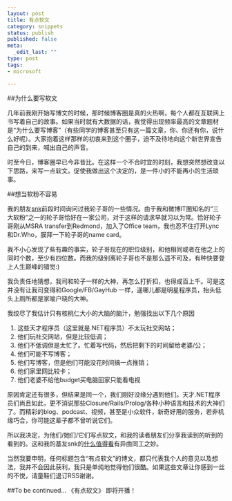 ```yaml
--- 
layout: post
title: 有点软文
category: snippets
status: publish
published: false
meta: 
  _edit_last: ""
type: post
tags: 
- microsoft

---
```

##为什么要写软文

几年前我刚开始写博文的时候，那时候博客圈是真的火热啊，每个人都在互联网上书写着自己的故事。如果当时就有大数据的话，我觉得出现频率最高的文章题材是“为什么要写博客”（有些同学的博客甚至只有这一篇文章，你、你还有你，说什么好呢）。大家抱着这样那样的初衷来到这个圈子，迫不及待地向这个新世界宣告自己的到来，喊出自己的声音。

时至今日，博客圈早已今非昔比。在这样一个不合时宜的时刻，我想突然想改变以下思路，来写一点软文。促使我做出这个决定的，是一件小的不能再小的生活琐事。

##想当软粉不容易

我的朋友[snk](http://snk.me)前段时间询问过我轮子哥的一些情况。由于我和微博IT圈知名的“三大软粉”之一的轮子哥恰好在一家公司，对于这样的请求早就习以为常。恰好轮子哥刚从MSRA transfer到Redmond，加入了Office team，我也忍不住打开Lync和Dr.Who，膜拜一下轮子哥的name card。

我不小心发现了些有趣的事实，轮子哥现在的职位级别，和他相同或者在他之上的同时个数，至少有四位数。而我的级别离轮子哥也不是那么遥不可及，有种快要登上人生巅峰的错觉:)

我负责任地猜想，我司和轮子一样的大神，再怎么打折扣，也得成百上千。可是这并没有让我司变得和Google/FB/GayHub 一样，遥哪儿都是明星程序员，抬头低头上厕所都是家喻户晓的大神。

我绞尽了我估计只有核桃仁大小的大脑的脑汁，勉强找出以下几个原因
1. 这些天才程序员（这里就是.NET程序员）不太玩社交网站；
2. 他们玩社交网站，但是比较低调；
3. 他们不低调但是太忙了。忙着写代码，然后把剩下的时间留给老婆/公；
4. 他们可能不写博客；
5. 他们写博客，但是他们可能没花时间搞一点推销；
6. 他们家里网比较卡；
7. 他们老婆不给他budget买电脑回家只能看电视

原因肯定还有很多，但结果是同一个，我们刚好没缘分遇到他们。天才.NET程序员们尚且如此，更不消说那些Closure/Rails/Prolog/各种小种语言和技术的大神们了。而精彩的blog、podcast、视频，甚至是小众软件，新奇好用的服务，若非机缘巧合，你可能这辈子都不曾听说它们。

所以我决定，为他们/她们/它们写点软文，和我的读者朋友们分享我读到的听到的看到的。这和我的基友snk的[什么值得看](https://www.huntersnk.com/media)有异曲同工之妙。

当然我要申明，任何标题包含“有点软文”的博文，都只代表我个人的意见以及想法，我并不会因此获利，我只是单纯地觉得他们很酷。如果这些文章让你感到一丝的不悦，请童鞋们退订RSS谢谢。

##To be continued...
《有点软文》 即将开播！
